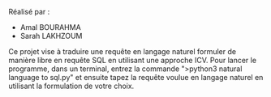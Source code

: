 Réalisé par :
- Amal BOURAHMA
- Sarah LAKHZOUM

Ce projet vise à traduire une requête en langage naturel formuler de manière libre en requête SQL en utilisant une approche ICV.
Pour lancer le programme, dans un terminal, entrez la commande ">python3 natural language to sql.py" et ensuite tapez la requête voulue en langage naturel en utilisant la formulation de votre choix.
